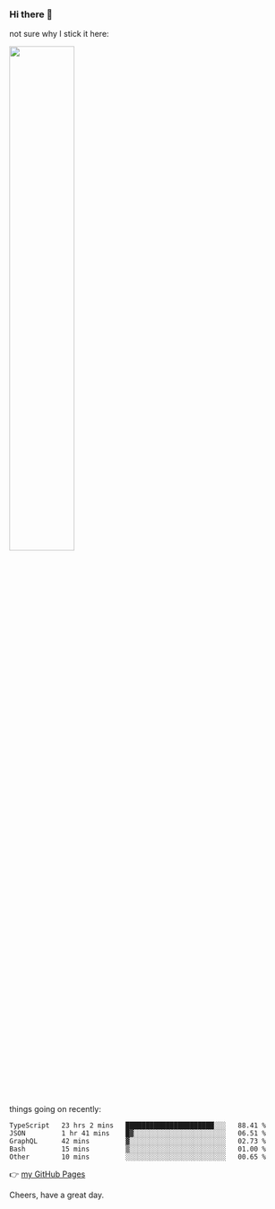 ### Hi there 👋

not sure why I stick it here:

[<img width="48%" src="https://github-readme-stats.vercel.app/api?username=ykzhukian&show_icons=true&theme=dracula">](https://github.com/anuraghazra/github-readme-stats)


things going on recently:

<!--START_SECTION:waka-->

```text
TypeScript   23 hrs 2 mins   ██████████████████████░░░   88.41 %
JSON         1 hr 41 mins    █▓░░░░░░░░░░░░░░░░░░░░░░░   06.51 %
GraphQL      42 mins         ▓░░░░░░░░░░░░░░░░░░░░░░░░   02.73 %
Bash         15 mins         ▒░░░░░░░░░░░░░░░░░░░░░░░░   01.00 %
Other        10 mins         ░░░░░░░░░░░░░░░░░░░░░░░░░   00.65 %
```

<!--END_SECTION:waka-->

👉 [my GitHub Pages](https://ykzhukian.github.io)

Cheers, have a great day.

